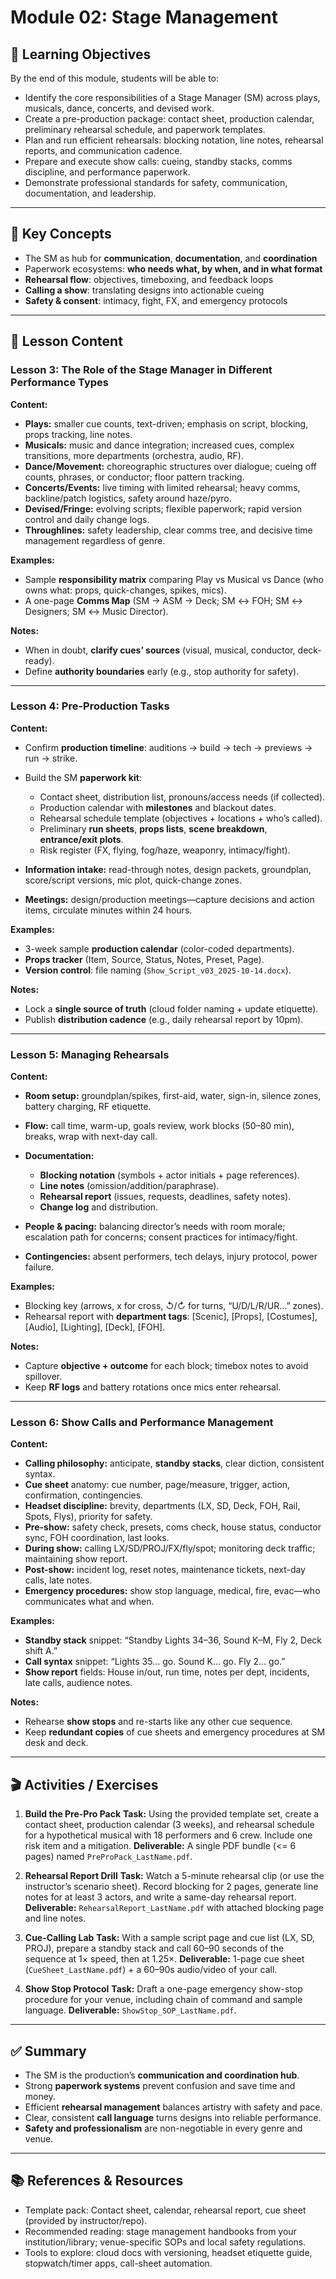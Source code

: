 # Module 02: Stage Management

## 🎯 Learning Objectives

By the end of this module, students will be able to:

* Identify the core responsibilities of a Stage Manager (SM) across plays, musicals, dance, concerts, and devised work.
* Create a pre-production package: contact sheet, production calendar, preliminary rehearsal schedule, and paperwork templates.
* Plan and run efficient rehearsals: blocking notation, line notes, rehearsal reports, and communication cadence.
* Prepare and execute show calls: cueing, standby stacks, comms discipline, and performance paperwork.
* Demonstrate professional standards for safety, communication, documentation, and leadership.

---

## 📖 Key Concepts

* The SM as hub for **communication**, **documentation**, and **coordination**
* Paperwork ecosystems: **who needs what, by when, and in what format**
* **Rehearsal flow**: objectives, timeboxing, and feedback loops
* **Calling a show**: translating designs into actionable cueing
* **Safety & consent**: intimacy, fight, FX, and emergency protocols

---

## 📝 Lesson Content

### Lesson 3: The Role of the Stage Manager in Different Performance Types

**Content:**

* **Plays:** smaller cue counts, text-driven; emphasis on script, blocking, props tracking, line notes.
* **Musicals:** music and dance integration; increased cues, complex transitions, more departments (orchestra, audio, RF).
* **Dance/Movement:** choreographic structures over dialogue; cueing off counts, phrases, or conductor; floor pattern tracking.
* **Concerts/Events:** live timing with limited rehearsal; heavy comms, backline/patch logistics, safety around haze/pyro.
* **Devised/Fringe:** evolving scripts; flexible paperwork; rapid version control and daily change logs.
* **Throughlines:** safety leadership, clear comms tree, and decisive time management regardless of genre.

**Examples:**

* Sample **responsibility matrix** comparing Play vs Musical vs Dance (who owns what: props, quick-changes, spikes, mics).
* A one-page **Comms Map** (SM → ASM → Deck; SM ↔ FOH; SM ↔ Designers; SM ↔ Music Director).

**Notes:**

* When in doubt, **clarify cues’ sources** (visual, musical, conductor, deck-ready).
* Define **authority boundaries** early (e.g., stop authority for safety).

---

### Lesson 4: Pre-Production Tasks

**Content:**

* Confirm **production timeline**: auditions → build → tech → previews → run → strike.
* Build the SM **paperwork kit**:

  * Contact sheet, distribution list, pronouns/access needs (if collected).
  * Production calendar with **milestones** and blackout dates.
  * Rehearsal schedule template (objectives + locations + who’s called).
  * Preliminary **run sheets**, **props lists**, **scene breakdown**, **entrance/exit plots**.
  * Risk register (FX, flying, fog/haze, weaponry, intimacy/fight).
* **Information intake:** read-through notes, design packets, groundplan, score/script versions, mic plot, quick-change zones.
* **Meetings:** design/production meetings—capture decisions and action items, circulate minutes within 24 hours.

**Examples:**

* 3-week sample **production calendar** (color-coded departments).
* **Props tracker** (Item, Source, Status, Notes, Preset, Page).
* **Version control**: file naming (`Show_Script_v03_2025-10-14.docx`).

**Notes:**

* Lock a **single source of truth** (cloud folder naming + update etiquette).
* Publish **distribution cadence** (e.g., daily rehearsal report by 10pm).

---

### Lesson 5: Managing Rehearsals

**Content:**

* **Room setup:** groundplan/spikes, first-aid, water, sign-in, silence zones, battery charging, RF etiquette.
* **Flow:** call time, warm-up, goals review, work blocks (50–80 min), breaks, wrap with next-day call.
* **Documentation:**

  * **Blocking notation** (symbols + actor initials + page references).
  * **Line notes** (omission/addition/paraphrase).
  * **Rehearsal report** (issues, requests, deadlines, safety notes).
  * **Change log** and distribution.
* **People & pacing:** balancing director’s needs with room morale; escalation path for concerns; consent practices for intimacy/fight.
* **Contingencies:** absent performers, tech delays, injury protocol, power failure.

**Examples:**

* Blocking key (arrows, x for cross, ↺/↻ for turns, “U/D/L/R/UR…” zones).
* Rehearsal report with **department tags**: [Scenic], [Props], [Costumes], [Audio], [Lighting], [Deck], [FOH].

**Notes:**

* Capture **objective + outcome** for each block; timebox notes to avoid spillover.
* Keep **RF logs** and battery rotations once mics enter rehearsal.

---

### Lesson 6: Show Calls and Performance Management

**Content:**

* **Calling philosophy:** anticipate, **standby stacks**, clear diction, consistent syntax.
* **Cue sheet** anatomy: cue number, page/measure, trigger, action, confirmation, contingencies.
* **Headset discipline:** brevity, departments (LX, SD, Deck, FOH, Rail, Spots, Flys), priority for safety.
* **Pre-show:** safety check, presets, coms check, house status, conductor sync, FOH coordination, last looks.
* **During show:** calling LX/SD/PROJ/FX/fly/spot; monitoring deck traffic; maintaining show report.
* **Post-show:** incident log, reset notes, maintenance tickets, next-day calls, late notes.
* **Emergency procedures:** show stop language, medical, fire, evac—who communicates what and when.

**Examples:**

* **Standby stack** snippet: “Standby Lights 34–36, Sound K–M, Fly 2, Deck shift A.”
* **Call syntax** snippet: “Lights 35… go. Sound K… go. Fly 2… go.”
* **Show report** fields: House in/out, run time, notes per dept, incidents, late calls, audience notes.

**Notes:**

* Rehearse **show stops** and re-starts like any other cue sequence.
* Keep **redundant copies** of cue sheets and emergency procedures at SM desk and deck.

---

## 🎬 Activities / Exercises

1. **Build the Pre-Pro Pack**
   **Task:** Using the provided template set, create a contact sheet, production calendar (3 weeks), and rehearsal schedule for a hypothetical musical with 18 performers and 6 crew. Include one risk item and a mitigation.
   **Deliverable:** A single PDF bundle (<= 6 pages) named `PreProPack_LastName.pdf`.

2. **Rehearsal Report Drill**
   **Task:** Watch a 5-minute rehearsal clip (or use the instructor’s scenario sheet). Record blocking for 2 pages, generate line notes for at least 3 actors, and write a same-day rehearsal report.
   **Deliverable:** `RehearsalReport_LastName.pdf` with attached blocking page and line notes.

3. **Cue-Calling Lab**
   **Task:** With a sample script page and cue list (LX, SD, PROJ), prepare a standby stack and call 60–90 seconds of the sequence at 1× speed, then at 1.25×.
   **Deliverable:** 1-page cue sheet (`CueSheet_LastName.pdf`) + a 60–90s audio/video of your call.

4. **Show Stop Protocol**
   **Task:** Draft a one-page emergency show-stop procedure for your venue, including chain of command and sample language.
   **Deliverable:** `ShowStop_SOP_LastName.pdf`.

---

## ✅ Summary

* The SM is the production’s **communication and coordination hub**.
* Strong **paperwork systems** prevent confusion and save time and money.
* Efficient **rehearsal management** balances artistry with safety and pace.
* Clear, consistent **call language** turns designs into reliable performance.
* **Safety and professionalism** are non-negotiable in every genre and venue.

---

## 📚 References & Resources

* Template pack: Contact sheet, calendar, rehearsal report, cue sheet (provided by instructor/repo).
* Recommended reading: stage management handbooks from your institution/library; venue-specific SOPs and local safety regulations.
* Tools to explore: cloud docs with versioning, headset etiquette guide, stopwatch/timer apps, call-sheet automation.

